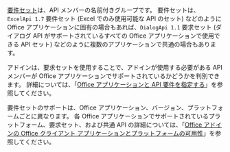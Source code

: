 [要件セット](../develop/office-versions-and-requirement-sets.md)は、API メンバーの名前付きグループです。 要件セットは、`ExcelApi 1.7` 要件セット (Excel でのみ使用可能な API のセット) などのように Office アプリケーションに固有の場合もあれば、`DialogApi 1.1` 要求セット (ダイアログ API がサポートされているすべての Office アプリケーションで使用できる API セット) などのように複数のアプリケーションで共通の場合もあります。

アドインは、要求セットを使用することで、アドインが使用する必要がある API メンバーが Office アプリケーションでサポートされているかどうかを判別できます。 詳細については、「[Office アプリケーションと API 要件を指定する](../develop/specify-office-hosts-and-api-requirements.md)」を参照してください。

要件セットのサポートは、Office アプリケーション、バージョン、プラットフォームごとに異なります。 各 Office アプリケーションでサポートされているプラットフォーム、要求セット、および共通 API の詳細については、「[Office アドインの Office クライアント アプリケーションとプラットフォームの可用性](../overview/office-add-in-availability.md)」を参照してください。
